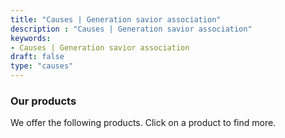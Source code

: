 ```yaml
---
title: "Causes | Generation savior association"
description : "Causes | Generation savior association" 
keywords:
- Causes | Generation savior association
draft: false
type: "causes"
---
```


### Our products

We offer the following products. Click on a product to find more.